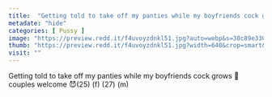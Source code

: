 ```yaml
---
title:  "Getting told to take off my panties while my boyfriends cock grows 🤤 couples welcome 😈(25) (f) (27) (m)"
metadate: "hide"
categories: [ Pussy ]
image: "https://preview.redd.it/f4uvoyzdnkl51.jpg?auto=webp&s=30c89e330f01c35bd7b6c7282ba5778517d2cdaf"
thumb: "https://preview.redd.it/f4uvoyzdnkl51.jpg?width=640&crop=smart&auto=webp&s=39e2c543193028b78604ee6a50eeb6288340616c"
visit: ""
---
```

Getting told to take off my panties while my boyfriends cock grows 🤤 couples welcome 😈(25) (f) (27) (m)
